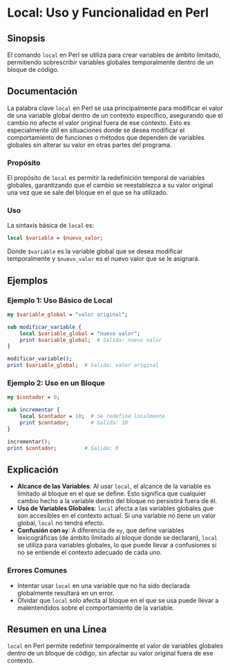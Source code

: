 <!--
Meta Description: # Local: Uso y Funcionalidad en Perl ## Sinopsis El comando `local` en Perl se utiliza para crear variables de ámbito limitado, permitiendo sobrescrib...
Meta Keywords: local, que, valor, variables, variable
-->

# Local: Uso y Funcionalidad en Perl

## Sinopsis
El comando `local` en Perl se utiliza para crear variables de ámbito limitado, permitiendo sobrescribir variables globales temporalmente dentro de un bloque de código.

## Documentación
La palabra clave `local` en Perl se usa principalmente para modificar el valor de una variable global dentro de un contexto específico, asegurando que el cambio no afecte el valor original fuera de ese contexto. Esto es especialmente útil en situaciones donde se desea modificar el comportamiento de funciones o métodos que dependen de variables globales sin alterar su valor en otras partes del programa.

### Propósito
El propósito de `local` es permitir la redefinición temporal de variables globales, garantizando que el cambio se reestablezca a su valor original una vez que se sale del bloque en el que se ha utilizado.

### Uso
La sintaxis básica de `local` es:
```perl
local $variable = $nuevo_valor;
```
Donde `$variable` es la variable global que se desea modificar temporalmente y `$nuevo_valor` es el nuevo valor que se le asignará.

## Ejemplos
### Ejemplo 1: Uso Básico de Local
```perl
my $variable_global = "valor original";

sub modificar_variable {
    local $variable_global = "nuevo valor";
    print $variable_global;  # Salida: nuevo valor
}

modificar_variable();
print $variable_global;  # Salida: valor original
```

### Ejemplo 2: Uso en un Bloque
```perl
my $contador = 0;

sub incrementar {
    local $contador = 10;  # Se redefine localmente
    print $contador;       # Salida: 10
}

incrementar();
print $contador;         # Salida: 0
```

## Explicación
- **Alcance de las Variables**: Al usar `local`, el alcance de la variable es limitado al bloque en el que se define. Esto significa que cualquier cambio hecho a la variable dentro del bloque no persistirá fuera de él.
- **Uso de Variables Globales**: `local` afecta a las variables globales que son accesibles en el contexto actual. Si una variable no tiene un valor global, `local` no tendrá efecto.
- **Confusión con `my`**: A diferencia de `my`, que define variables lexicográficas (de ámbito limitado al bloque donde se declaran), `local` se utiliza para variables globales, lo que puede llevar a confusiones si no se entiende el contexto adecuado de cada uno.

### Errores Comunes
- Intentar usar `local` en una variable que no ha sido declarada globalmente resultará en un error.
- Olvidar que `local` solo afecta al bloque en el que se usa puede llevar a malentendidos sobre el comportamiento de la variable.

## Resumen en una Línea
`local` en Perl permite redefinir temporalmente el valor de variables globales dentro de un bloque de código, sin afectar su valor original fuera de ese contexto.